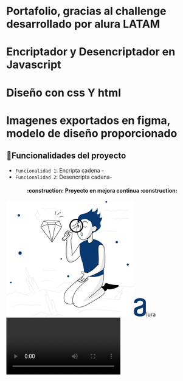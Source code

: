 # Portafolio, gracias al challenge desarrollado por alura LATAM
# Encriptador y Desencriptador en Javascript
# Diseño con css Y html
# Imagenes exportados en figma, modelo de diseño proporcionado

## :hammer:Funcionalidades del proyecto
- `Funcionalidad 1`: Encripta cadena - 
- `Funcionalidad 2`: Desencripta cadena- 

<h4 align="center">
:construction: Proyecto en mejora continua :construction:
</h4>

![](img/imagen.png)![](img/logo.png)lura
![](img/video.webm)


